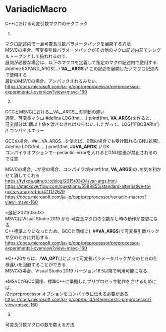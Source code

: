 # VariadicMacro
C++における可変引数マクロのテクニック</br>

1.
マクロ記述内で一旦可変長引数パラメータパックを展開する方法</br>
MSVCの場合、可変長引数パラメータパックがその他のマクロ記述内部でシングルトークンとして扱われるので、</br>
展開が必要な場合は、以下のマクロを定義して指定のマクロ記述内で使用する.</br>
#define EXPAND_ARGS(...) __VA__ARGS__ // この記述を展開したいマクロ記述内で使用する</br>
最新のMSVCの場合、アンパックされるみたい.</br>
https://docs.microsoft.com/ja-jp/cpp/preprocessor/preprocessor-experimental-overview?view=msvc-160</br>

2.
GCCとMSVCにおける__VA__ARGS__の挙動の違い</br>
通常、可変長マクロ #define LOG(fmt, ...) printf(fmt, __VA_ARGS__)を作ると、</br>
可変部分は1個以上値を渡さなければならない. したがって、LOG("FOOBAR\n") // コンパイルエラー</br>

GCCの場合、##__VA_ARGS__を使えば、0個の場合でも受け取れる(GNU拡張).</br>
#define LOG(fmt, ...) printf(fmt, ##__VA_ARGS__) // OK</br>
コンパイラオプションで--pedantic-errorを入れるとGNU拡張が禁止されるので注意</br>

MSVCの場合, ...が空の場合、コンパイラがprintf(fmt, __VA_ARGS__)の`,`を気を利かせて消してくれる</br>
https://tyfkda.github.io/blog/2015/03/04/var-args.html</br>
https://stackoverflow.com/questions/5588855/standard-alternative-to-gccs-va-args-trick#11172679</br>
https://docs.microsoft.com/ja-jp/cpp/preprocessor/variadic-macros?view=msvc-160</br>

<追記:2021/03/03> </br>
MSVCはVisual Studio 2019 から 可変長マクロの引数なし時の動作が変更になる. </br>
C++標準よりになったため、GCCと同様に(, ##__VA_ARGS__)で可変長引数パックが空のときに対応する. </br>
https://docs.microsoft.com/ja-jp/cpp/preprocessor/preprocessor-experimental-overview?view=msvc-160</br>

※C++20からは、/__VA_OPT__(,)によって可変長パラメータパックが空のときの仕様違いを回避することができる</br>
MSVCの場合、Visual Studio 2019 バージョン16.5以降で利用可能になる. </br>

※MSVCがGCC同様、標準C++に準拠したプリプロセッサ動作をさせるためには、</br>
/Zc:preprocessor オプションをコンパイラに伝える必要がある. </br>
https://docs.microsoft.com/ja-jp/cpp/build/reference/zc-preprocessor?view=msvc-160</br>


3.
可変長引数マクロの数を数える方法</br> 
